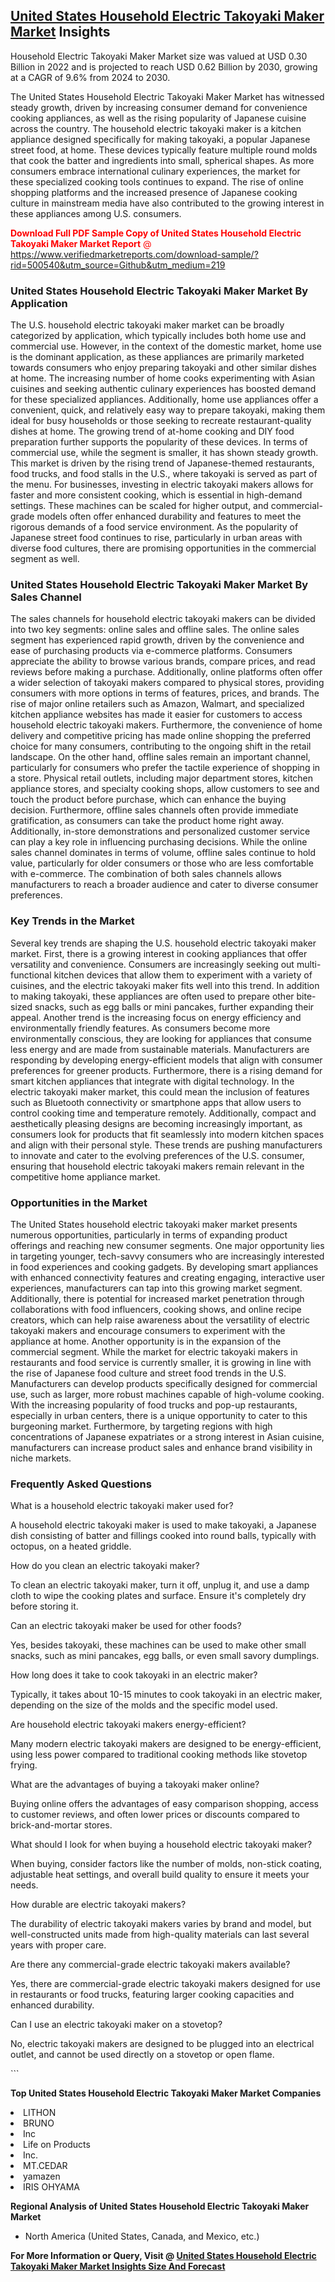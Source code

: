 <h2><a href="https://www.verifiedmarketreports.com/download-sample/?rid=500540&amp;utm_source=Github&amp;utm_medium=219" target="_blank">United States Household Electric Takoyaki Maker Market</a> Insights</h2><p>Household Electric Takoyaki Maker Market size was valued at USD 0.30 Billion in 2022 and is projected to reach USD 0.62 Billion by 2030, growing at a CAGR of 9.6% from 2024 to 2030.</p><p> <p>The United States Household Electric Takoyaki Maker Market has witnessed steady growth, driven by increasing consumer demand for convenience cooking appliances, as well as the rising popularity of Japanese cuisine across the country. The household electric takoyaki maker is a kitchen appliance designed specifically for making takoyaki, a popular Japanese street food, at home. These devices typically feature multiple round molds that cook the batter and ingredients into small, spherical shapes. As more consumers embrace international culinary experiences, the market for these specialized cooking tools continues to expand. The rise of online shopping platforms and the increased presence of Japanese cooking culture in mainstream media have also contributed to the growing interest in these appliances among U.S. consumers. <p><span class=""><span style="color: #ff0000;"><strong>Download Full PDF Sample Copy of United States Household Electric Takoyaki Maker Market Report</strong> @ </span><a href="https://www.verifiedmarketreports.com/download-sample/?rid=500540&amp;utm_source=Github&amp;utm_medium=219" target="_blank">https://www.verifiedmarketreports.com/download-sample/?rid=500540&amp;utm_source=Github&amp;utm_medium=219</a></span></p></p> <h3>United States Household Electric Takoyaki Maker Market By Application</h3> <p>The U.S. household electric takoyaki maker market can be broadly categorized by application, which typically includes both home use and commercial use. However, in the context of the domestic market, home use is the dominant application, as these appliances are primarily marketed towards consumers who enjoy preparing takoyaki and other similar dishes at home. The increasing number of home cooks experimenting with Asian cuisines and seeking authentic culinary experiences has boosted demand for these specialized appliances. Additionally, home use appliances offer a convenient, quick, and relatively easy way to prepare takoyaki, making them ideal for busy households or those seeking to recreate restaurant-quality dishes at home. The growing trend of at-home cooking and DIY food preparation further supports the popularity of these devices. In terms of commercial use, while the segment is smaller, it has shown steady growth. This market is driven by the rising trend of Japanese-themed restaurants, food trucks, and food stalls in the U.S., where takoyaki is served as part of the menu. For businesses, investing in electric takoyaki makers allows for faster and more consistent cooking, which is essential in high-demand settings. These machines can be scaled for higher output, and commercial-grade models often offer enhanced durability and features to meet the rigorous demands of a food service environment. As the popularity of Japanese street food continues to rise, particularly in urban areas with diverse food cultures, there are promising opportunities in the commercial segment as well. <h3>United States Household Electric Takoyaki Maker Market By Sales Channel</h3> <p>The sales channels for household electric takoyaki makers can be divided into two key segments: online sales and offline sales. The online sales segment has experienced rapid growth, driven by the convenience and ease of purchasing products via e-commerce platforms. Consumers appreciate the ability to browse various brands, compare prices, and read reviews before making a purchase. Additionally, online platforms often offer a wider selection of takoyaki makers compared to physical stores, providing consumers with more options in terms of features, prices, and brands. The rise of major online retailers such as Amazon, Walmart, and specialized kitchen appliance websites has made it easier for customers to access household electric takoyaki makers. Furthermore, the convenience of home delivery and competitive pricing has made online shopping the preferred choice for many consumers, contributing to the ongoing shift in the retail landscape. On the other hand, offline sales remain an important channel, particularly for consumers who prefer the tactile experience of shopping in a store. Physical retail outlets, including major department stores, kitchen appliance stores, and specialty cooking shops, allow customers to see and touch the product before purchase, which can enhance the buying decision. Furthermore, offline sales channels often provide immediate gratification, as consumers can take the product home right away. Additionally, in-store demonstrations and personalized customer service can play a key role in influencing purchasing decisions. While the online sales channel dominates in terms of volume, offline sales continue to hold value, particularly for older consumers or those who are less comfortable with e-commerce. The combination of both sales channels allows manufacturers to reach a broader audience and cater to diverse consumer preferences. <h3>Key Trends in the Market</h3> <p>Several key trends are shaping the U.S. household electric takoyaki maker market. First, there is a growing interest in cooking appliances that offer versatility and convenience. Consumers are increasingly seeking out multi-functional kitchen devices that allow them to experiment with a variety of cuisines, and the electric takoyaki maker fits well into this trend. In addition to making takoyaki, these appliances are often used to prepare other bite-sized snacks, such as egg balls or mini pancakes, further expanding their appeal. Another trend is the increasing focus on energy efficiency and environmentally friendly features. As consumers become more environmentally conscious, they are looking for appliances that consume less energy and are made from sustainable materials. Manufacturers are responding by developing energy-efficient models that align with consumer preferences for greener products. Furthermore, there is a rising demand for smart kitchen appliances that integrate with digital technology. In the electric takoyaki maker market, this could mean the inclusion of features such as Bluetooth connectivity or smartphone apps that allow users to control cooking time and temperature remotely. Additionally, compact and aesthetically pleasing designs are becoming increasingly important, as consumers look for products that fit seamlessly into modern kitchen spaces and align with their personal style. These trends are pushing manufacturers to innovate and cater to the evolving preferences of the U.S. consumer, ensuring that household electric takoyaki makers remain relevant in the competitive home appliance market. <h3>Opportunities in the Market</h3> <p>The United States household electric takoyaki maker market presents numerous opportunities, particularly in terms of expanding product offerings and reaching new consumer segments. One major opportunity lies in targeting younger, tech-savvy consumers who are increasingly interested in food experiences and cooking gadgets. By developing smart appliances with enhanced connectivity features and creating engaging, interactive user experiences, manufacturers can tap into this growing market segment. Additionally, there is potential for increased market penetration through collaborations with food influencers, cooking shows, and online recipe creators, which can help raise awareness about the versatility of electric takoyaki makers and encourage consumers to experiment with the appliance at home. Another opportunity is in the expansion of the commercial segment. While the market for electric takoyaki makers in restaurants and food service is currently smaller, it is growing in line with the rise of Japanese food culture and street food trends in the U.S. Manufacturers can develop products specifically designed for commercial use, such as larger, more robust machines capable of high-volume cooking. With the increasing popularity of food trucks and pop-up restaurants, especially in urban centers, there is a unique opportunity to cater to this burgeoning market. Furthermore, by targeting regions with high concentrations of Japanese expatriates or a strong interest in Asian cuisine, manufacturers can increase product sales and enhance brand visibility in niche markets. <h3>Frequently Asked Questions</h3> <p>What is a household electric takoyaki maker used for?</p> <p>A household electric takoyaki maker is used to make takoyaki, a Japanese dish consisting of batter and fillings cooked into round balls, typically with octopus, on a heated griddle.</p> <p>How do you clean an electric takoyaki maker?</p> <p>To clean an electric takoyaki maker, turn it off, unplug it, and use a damp cloth to wipe the cooking plates and surface. Ensure it's completely dry before storing it.</p> <p>Can an electric takoyaki maker be used for other foods?</p> <p>Yes, besides takoyaki, these machines can be used to make other small snacks, such as mini pancakes, egg balls, or even small savory dumplings.</p> <p>How long does it take to cook takoyaki in an electric maker?</p> <p>Typically, it takes about 10-15 minutes to cook takoyaki in an electric maker, depending on the size of the molds and the specific model used.</p> <p>Are household electric takoyaki makers energy-efficient?</p> <p>Many modern electric takoyaki makers are designed to be energy-efficient, using less power compared to traditional cooking methods like stovetop frying.</p> <p>What are the advantages of buying a takoyaki maker online?</p> <p>Buying online offers the advantages of easy comparison shopping, access to customer reviews, and often lower prices or discounts compared to brick-and-mortar stores.</p> <p>What should I look for when buying a household electric takoyaki maker?</p> <p>When buying, consider factors like the number of molds, non-stick coating, adjustable heat settings, and overall build quality to ensure it meets your needs.</p> <p>How durable are electric takoyaki makers?</p> <p>The durability of electric takoyaki makers varies by brand and model, but well-constructed units made from high-quality materials can last several years with proper care.</p> <p>Are there any commercial-grade electric takoyaki makers available?</p> <p>Yes, there are commercial-grade electric takoyaki makers designed for use in restaurants or food trucks, featuring larger cooking capacities and enhanced durability.</p> <p>Can I use an electric takoyaki maker on a stovetop?</p> <p>No, electric takoyaki makers are designed to be plugged into an electrical outlet, and cannot be used directly on a stovetop or open flame.</p> ```</p><p><strong>Top United States Household Electric Takoyaki Maker Market Companies</strong></p><div data-test-id=""><p><li>LITHON</li><li> BRUNO</li><li>Inc</li><li> Life on Products</li><li> Inc.</li><li> MT.CEDAR</li><li> yamazen</li><li> IRIS OHYAMA</li></p><div><strong>Regional Analysis of&nbsp;United States Household Electric Takoyaki Maker Market</strong></div><ul><li dir="ltr"><p dir="ltr">North America&nbsp;(United States, Canada, and Mexico, etc.)</p></li></ul><p><strong>For More Information or Query, Visit @&nbsp;</strong><strong><a href="https://www.verifiedmarketreports.com/product/household-electric-takoyaki-maker-market/?utm_source=Github&amp;utm_medium=219" target="_blank">United States Household Electric Takoyaki Maker Market Insights Size And Forecast</a></strong></p></div>
